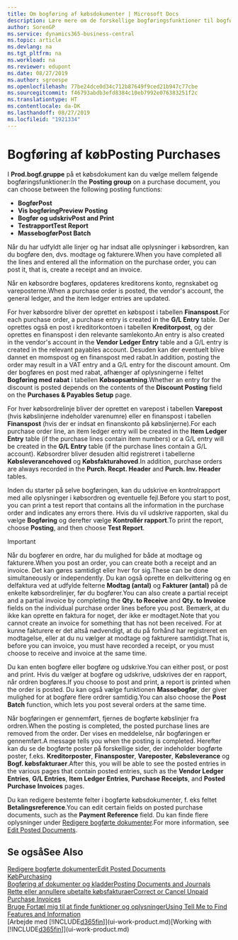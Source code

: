 ```yaml
---
title: Om bogføring af købsdokumenter | Microsoft Docs
description: Lære mere om de forskellige bogføringsfunktioner til bogføring af købsdokumenter, og hvordan du kan opdatere bogførte dokumenter.
author: SorenGP
ms.service: dynamics365-business-central
ms.topic: article
ms.devlang: na
ms.tgt_pltfrm: na
ms.workload: na
ms.reviewer: edupont
ms.date: 08/27/2019
ms.author: sgroespe
ms.openlocfilehash: 77be24dce0d34c712b87649f9ced21b947c77cbe
ms.sourcegitcommit: f46793abdb3efd8384c10eb7992e076383251f2c
ms.translationtype: HT
ms.contentlocale: da-DK
ms.lasthandoff: 08/27/2019
ms.locfileid: "1921334"
---
```

# <a name="posting-purchases"></a><span data-ttu-id="5996b-103">Bogføring af køb</span><span class="sxs-lookup"><span data-stu-id="5996b-103">Posting Purchases</span></span>
<span data-ttu-id="5996b-104">I **Prod.bogf.gruppe** på et købsdokument kan du vælge mellem følgende bogføringsfunktioner:</span><span class="sxs-lookup"><span data-stu-id="5996b-104">In the **Posting group** on a purchase document, you can choose between the following posting functions:</span></span>

* <span data-ttu-id="5996b-105">**Bogfør**</span><span class="sxs-lookup"><span data-stu-id="5996b-105">**Post**</span></span>
* <span data-ttu-id="5996b-106">**Vis bogføring**</span><span class="sxs-lookup"><span data-stu-id="5996b-106">**Preview Posting**</span></span>
* <span data-ttu-id="5996b-107">**Bogfør og udskriv**</span><span class="sxs-lookup"><span data-stu-id="5996b-107">**Post and Print**</span></span>
* <span data-ttu-id="5996b-108">**Testrapport**</span><span class="sxs-lookup"><span data-stu-id="5996b-108">**Test Report**</span></span>
* <span data-ttu-id="5996b-109">**Massebogfør**</span><span class="sxs-lookup"><span data-stu-id="5996b-109">**Post Batch**</span></span>

<span data-ttu-id="5996b-110">Når du har udfyldt alle linjer og har indsat alle oplysninger i købsordren, kan du bogføre den, dvs. modtage og fakturere.</span><span class="sxs-lookup"><span data-stu-id="5996b-110">When you have completed all the lines and entered all the information on the purchase order, you can post it, that is, create a receipt and an invoice.</span></span>

<span data-ttu-id="5996b-111">Når en købsordre bogføres, opdateres kreditorens konto, regnskabet og vareposterne.</span><span class="sxs-lookup"><span data-stu-id="5996b-111">When a purchase order is posted, the vendor's account, the general ledger, and the item ledger entries are updated.</span></span>

<span data-ttu-id="5996b-112">For hver købsordre bliver der oprettet en købspost i tabellen **Finanspost**.</span><span class="sxs-lookup"><span data-stu-id="5996b-112">For each purchase order, a purchase entry is created in the **G/L Entry** table.</span></span> <span data-ttu-id="5996b-113">Der oprettes også en post i kreditorkontoen i tabellen **Kreditorpost**, og der oprettes en finanspost i den relevante samlekonto.</span><span class="sxs-lookup"><span data-stu-id="5996b-113">An entry is also created in the vendor's account in the **Vendor Ledger Entry** table and a G/L entry is created in the relevant payables account.</span></span> <span data-ttu-id="5996b-114">Desuden kan der eventuelt blive dannet en momspost og en finanspost med rabat.</span><span class="sxs-lookup"><span data-stu-id="5996b-114">In addition, posting the order may result in a VAT entry and a G/L entry for the discount amount.</span></span> <span data-ttu-id="5996b-115">Om der bogføres en post med rabat, afhænger af oplysningerne i feltet **Bogføring med rabat** i tabellen **Købsopsætning**.</span><span class="sxs-lookup"><span data-stu-id="5996b-115">Whether an entry for the discount is posted depends on the contents of the **Discount Posting** field on the **Purchases & Payables Setup** page.</span></span>

<span data-ttu-id="5996b-116">For hver købsordrelinje bliver der oprettet en varepost i tabellen **Varepost** (hvis købslinjerne indeholder varenumre) eller en finanspost i tabellen **Finanspost** (hvis der er indsat en finanskonto på købslinjerne).</span><span class="sxs-lookup"><span data-stu-id="5996b-116">For each purchase order line, an item ledger entry will be created in the **Item Ledger Entry** table (if the purchase lines contain item numbers) or a G/L entry will be created in the **G/L Entry** table (if the purchase lines contain a G/L account).</span></span> <span data-ttu-id="5996b-117">Købsordrer bliver desuden altid registreret i tabellerne **Købsleverancehoved** og **Købsfakturahoved**.</span><span class="sxs-lookup"><span data-stu-id="5996b-117">In addition, purchase orders are always recorded in the **Purch. Recpt. Header** and **Purch. Inv. Header** tables.</span></span>

<span data-ttu-id="5996b-118">Inden du starter på selve bogføringen, kan du udskrive en kontrolrapport med alle oplysninger i købsordren og eventuelle fejl.</span><span class="sxs-lookup"><span data-stu-id="5996b-118">Before you start to post, you can print a test report that contains all the information in the purchase order and indicates any errors there.</span></span> <span data-ttu-id="5996b-119">Hvis du vil udskrive rapporten, skal du vælge **Bogføring** og derefter vælge **Kontrollér rapport**.</span><span class="sxs-lookup"><span data-stu-id="5996b-119">To print the report, choose **Posting**, and then choose **Test Report**.</span></span>

> [!IMPORTANT]  
>   <span data-ttu-id="5996b-120">Når du bogfører en ordre, har du mulighed for både at modtage og fakturere.</span><span class="sxs-lookup"><span data-stu-id="5996b-120">When you post an order, you can create both a receipt and an invoice.</span></span> <span data-ttu-id="5996b-121">Det kan gøres samtidigt eller hver for sig.</span><span class="sxs-lookup"><span data-stu-id="5996b-121">These can be done simultaneously or independently.</span></span> <span data-ttu-id="5996b-122">Du kan også oprette en delkvittering og en delfaktura ved at udfylde felterne **Modtag (antal)** og **Fakturer (antal)** på de enkelte købsordrelinjer, før du bogfører.</span><span class="sxs-lookup"><span data-stu-id="5996b-122">You can also create a partial receipt and a partial invoice by completing the **Qty. to Receive** and **Qty. to Invoice** fields on the individual purchase order lines before you post.</span></span> <span data-ttu-id="5996b-123">Bemærk, at du ikke kan oprette en faktura for noget, der ikke er modtaget.</span><span class="sxs-lookup"><span data-stu-id="5996b-123">Note that you cannot create an invoice for something that has not been received.</span></span> <span data-ttu-id="5996b-124">For at kunne fakturere er det altså nødvendigt, at du på forhånd har registreret en modtagelse, eller at du nu vælger at modtage og fakturere samtidigt.</span><span class="sxs-lookup"><span data-stu-id="5996b-124">That is, before you can invoice, you must have recorded a receipt, or you must choose to receive and invoice at the same time.</span></span>

<span data-ttu-id="5996b-125">Du kan enten bogføre eller bogføre og udskrive.</span><span class="sxs-lookup"><span data-stu-id="5996b-125">You can either post, or post and print.</span></span> <span data-ttu-id="5996b-126">Hvis du vælger at bogføre og udskrive, udskrives der en rapport, når ordren bogføres.</span><span class="sxs-lookup"><span data-stu-id="5996b-126">If you choose to post and print, a report is printed when the order is posted.</span></span> <span data-ttu-id="5996b-127">Du kan også vælge funktionen **Massebogfør**, der giver mulighed for at bogføre flere ordrer samtidig.</span><span class="sxs-lookup"><span data-stu-id="5996b-127">You can also choose the **Post Batch** function, which lets you post several orders at the same time.</span></span>

<span data-ttu-id="5996b-128">Når bogføringen er gennemført, fjernes de bogførte købslinjer fra ordren.</span><span class="sxs-lookup"><span data-stu-id="5996b-128">When the posting is completed, the posted purchase lines are removed from the order.</span></span> <span data-ttu-id="5996b-129">Der vises en meddelelse, når bogføringen er gennemført.</span><span class="sxs-lookup"><span data-stu-id="5996b-129">A message tells you when the posting is completed.</span></span> <span data-ttu-id="5996b-130">Herefter kan du se de bogførte poster på forskellige sider, der indeholder bogførte poster, f.eks. **Kreditorposter**, **Finansposter**, **Vareposter**, **Købsleverance** og **Bogf. købsfakturaer**.</span><span class="sxs-lookup"><span data-stu-id="5996b-130">After this, you will be able to see the posted entries in the various pages that contain posted entries, such as the **Vendor Ledger Entries**, **G/L Entries**, **Item Ledger Entries**, **Purchase Receipts**, and **Posted Purchase Invoices** pages.</span></span>

<span data-ttu-id="5996b-131">Du kan redigere bestemte felter i bogførte købsdokumenter, f. eks feltet **Betalingsreference**.</span><span class="sxs-lookup"><span data-stu-id="5996b-131">You can edit certain fields on posted purchase documents, such as the **Payment Reference** field.</span></span> <span data-ttu-id="5996b-132">Du kan finde flere oplysninger under [Redigere bogførte dokumenter](across-edit-posted-document.md).</span><span class="sxs-lookup"><span data-stu-id="5996b-132">For more information, see [Edit Posted Documents](across-edit-posted-document.md).</span></span>

## <a name="see-also"></a><span data-ttu-id="5996b-133">Se også</span><span class="sxs-lookup"><span data-stu-id="5996b-133">See Also</span></span>
[<span data-ttu-id="5996b-134">Redigere bogførte dokumenter</span><span class="sxs-lookup"><span data-stu-id="5996b-134">Edit Posted Documents</span></span>](across-edit-posted-document.md)  
[<span data-ttu-id="5996b-135">Køb</span><span class="sxs-lookup"><span data-stu-id="5996b-135">Purchasing</span></span>](purchasing-manage-purchasing.md)  
[<span data-ttu-id="5996b-136">Bogføring af dokumenter og kladder</span><span class="sxs-lookup"><span data-stu-id="5996b-136">Posting Documents and Journals</span></span>](ui-post-documents-journals.md)  
[<span data-ttu-id="5996b-137">Rette eller annullere ubetalte købsfakturaer</span><span class="sxs-lookup"><span data-stu-id="5996b-137">Correct or Cancel Unpaid Purchase Invoices</span></span>](purchasing-how-correct-cancel-unpaid-purchase-invoices.md)  
[<span data-ttu-id="5996b-138">Bruge Fortæl mig til at finde funktioner og oplysninger</span><span class="sxs-lookup"><span data-stu-id="5996b-138">Using Tell Me to Find Features and Information</span></span>](ui-search.md)  
<span data-ttu-id="5996b-139">[Arbejde med [!INCLUDE[d365fin](includes/d365fin_md.md)]](ui-work-product.md)</span><span class="sxs-lookup"><span data-stu-id="5996b-139">[Working with [!INCLUDE[d365fin](includes/d365fin_md.md)]](ui-work-product.md)</span></span>

